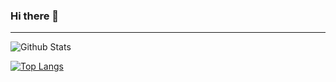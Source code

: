 ### Hi there 👋

<!--
**masterdodo/masterdodo** is a ✨ _special_ ✨ repository because its `README.md` (this file) appears on your GitHub profile.

Here are some ideas to get you started:

- 🔭 I’m currently working on ...
- 🌱 I’m currently learning ...
- 👯 I’m looking to collaborate on ...
- 🤔 I’m looking for help with ...
- 💬 Ask me about ...
- 📫 How to reach me: ...
- 😄 Pronouns: ...
- ⚡ Fun fact: ...
-->

---

<img align="left" alt="Github Stats" src="https://github-readme-stats.vercel.app/api?username=masterdodo&show_icons=true&hide_border=true&count_private=true&theme=tokyonight&hide=prs,contribs">

<br>

[![Top Langs](https://github-readme-stats.vercel.app/api/top-langs/?username=masterdodo&layout=compact&theme=tokyonight&hide_border=true&count_private=true)](https://github.com/anuraghazra/github-readme-stats)
